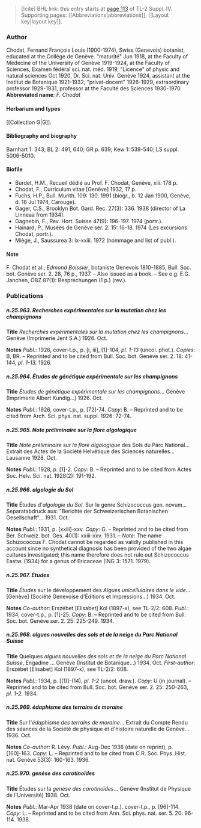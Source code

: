 > [!cite] BHL link: this entry starts at [page 113](https://www.biodiversitylibrary.org/page/33265790) of TL-2 Suppl. IV.
> Supporting pages: [[Abbreviations|abbreviations]], [[Layout key|layout key]].

### Author

Chodat, Fernand François Louis (1900-1974), Swiss (Genevois) botanist, educated at the Collège de Genève. "maturité" Jun 1918, at the Faculty of Médecine of the University of Genève 1919-1924, at the Faculty of Sciences, Examen fédéral sci. nat. méd. 1919, "Licence" of physic and natural sciences Oct 1920, Dr. Sci. nat. Univ. Genève 1924, assistant at the Institut de Botanique 1921-1932, "privat-docent" 1926-1929, extraordinary professor 1929-1931, professor at the Faculté des Sciences 1930-1970. 
**Abbreviated name**: *F. Chodat*

#### Herbarium and types

[[Collection G|G]].

#### Bibliography and biography

Barnhart 1: 343; BL 2: 491, 640; GR p. 639; Kew 1: 539-540; LS suppl. 5006-5010.

#### Biofile

- Burdet, H.M., Recueil dédié au Prof. F. Chodat, Genève, xiii. 178 p.
- Chodat, F., Curriculum vitae \[Genève\] 1932, 17 p.
- Fuchs, H.P., Bull. Murith. 109: 130. 1991 (biogr., b. 12 Jan 1900, Genève, d. 18 Jul 1974, Carouge).
- Gager, C.S., Brooklyn Bot. Gard. Rec. 27(3): 336. 1938 (director of La Linneaa from 1934).
- Gagnebin, F., Rev. Hort. Suisse 47(9): 196-197. 1974 (portr.).
- Hainard, P., Musées de Genève ser. 2. 15: 16-18. 1974 (Les excursions Chodat, portr.).
- Miège, J., Saussurea 3: ix-xxiii. 1972 (hommage and list of publ.).

#### Note

F. Chodat et al., *Edmond Boissier*, botaniste Genevois 1810-1885, Bull. Soc. bot. Genève ser. 2. 28, 76 p., 1937. – Also issued as a book. – See e.g. E.G. Janchen, ÖBZ 87(1): Besprechungen (1 p.) (rev.).

### Publications

##### n.25.963. Recherches expérimentales sur la mutation chez les champignons

**Title**
*Recherches expérimentales sur la mutation chez les champignons*... Genève (Imprimerie Jent S.A.) 1926. Oct.

**Notes**
*Publ*.: 1926, cover-t.p., p. \[i, iii\], \[1\]-104, *pl. 1-13* (uncol. phot.). *Copies*: B, BR. – Reprinted and to be cited from Bull. Soc. bot. Genève ser. 2. 18: 41-144, *pl. 1-13.* 1926.

##### n.25.964. Études de génétique expérimentale sur les champignons

**Title**
*Études de génétique expérimentale sur les champignons*... Genève (Imprimerie Albert Kundig...) 1926. Oct.

**Notes**
*Publ*.: 1926, cover-t.p., p. \[72\]-74. *Copy*: B. – Reprinted and to be cited from Arch. Sci. phys. nat. suppl. 1926: 72-74.

##### n.25.965. Note préliminaire sur la flore algologique

**Title**
*Note préliminaire sur la flore algologique* des Sols du Parc National... Extrait des Actes de la Société Helvétique des Sciences naturelles... Lausanne 1928. Oct.

**Notes**
*Publ*.: 1928, p. \[1\]-2. *Copy*: B. – Reprinted and to be cited from Actes Soc. Helv. Sci. nat.
1928(2): 191-192.

##### n.25.966. algologie du Sol

**Title**
Études d'*algologie du Sol*. Sur le genre Schizococcus gen. novum... Separatabdruck aus: "Berichte der Schweizerischen Botanischen Gesellschaft"... 1931. Oct.

**Notes**
*Publ*.: 1931, p. \[xxiii\]-xxv. *Copy*: G. – Reprinted and to be cited from Ber. Schweiz. bot. Ges. 40(1): xxiii-xxv. 1931. – *Note*: The name Schizococcus F. Chodat cannot be regarded as validly published in this account since no synthetical diagnosis has been provided of the two algae cultures investigated; this name therefore does not rule out Schizococcus Eastw. (1934) for a genus of Ericaceae (ING 3: 1571. 1979).

##### n.25.967. Études

**Title**
*Études* sur le développement des *Algues unicellulaires dans le vide*... \[Genève\] (Société Genevoise d'Éditions et Impressions...) 1934. Oct.

**Notes**
*Co-author*: Erszébet \[Elisabet\] Kol (1897-x), see TL-2/2: 608.
*Publ*.: 1934, cover-t.p., p. \[1\]-25. *Copy*: B. – Reprinted and to be cited from Bull. Soc. bot. Genève ser. 2. 25: 225-249. 1934.

##### n.25.968. algues nouvelles des sols et de la neige du Parc National Suisse

**Title**
Quelques *algues nouvelles des sols et de la neige du Parc National Suisse*, Engadine ... Genève (Institut de Botanique...) 1934. Oct.
*First-author*: Erszébet \[Elisabet\] Kol (1897-x), see TL-2/2: 608.

**Notes**
*Publ*.: 1934, p. \[(1)\]-(14), *pl. 1-2* (uncol. draw.). *Copy*: U (in journal). – Reprinted and to be cited from Bull. Soc. bot. Genève ser. 2. 25: 250-263, *pl. 1-2.* 1934.

##### n.25.969. édaphisme des terrains de moraine

**Title**
Sur l'*édaphisme des terrains de moraine*... Extrait du Compte Rendu des séances de la Société de physique et d'histoire naturelle de Genève... 1936. Oct.

**Notes**
*Co-author*: R. Lévy.
*Publ*.: Aug-Dec 1936 (date on reprint), p. \[160\]-163. *Copy*: L. – Reprinted and to be cited from C.R. Soc. Phys. Hist. nat. Genève 53(3): 160-163. 1936.

##### n.25.970. genèse des carotinoïdes

**Title**
Études sur la *genèse des carotinoïdes*... Genève (Institut de Physique de l'Université) 1938. Oct.

**Notes**
*Publ*.: Mar-Apr 1938 (date on cover-t.p.), cover-t.p., p. \[96\]-114. *Copy*: L. – Reprinted and to be cited from Ann. Sci. phys. nat. ser. 5. 20: 96-114. 1938.

